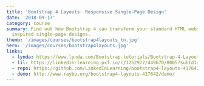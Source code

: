 ```yaml
---
title: 'Bootstrap 4 Layouts: Responsive Single-Page Design'
date: '2018-09-17'
category: course
summary: Find out how Bootstrap 4 can transform your standard HTML websites into
  inspired single-page designs.
thumb: '/images/courses/bootstrap4layouts_tn.jpg'
hero: '/images/courses/bootstrap4layouts.jpg'
links:
  - lynda: https://www.lynda.com/Bootstrap-tutorials/Bootstrap-4-Layouts-Responsive-Single-Page-Design/417642-2.html
  - lil: https://linkedin-learning.pxf.io/c/1252977/449670/8005?subId1=linkedin&u=https%3A%2F%2Fwww.linkedin.com%2Flearning%2Fbootstrap-4-layouts-responsive-single-page-design
  - repo: https://github.com/LinkedInLearning/bootstrap4-layouts-417642
  - demo: http://www.raybo.org/bootstrap4-layouts-417642/demo/
---
```

